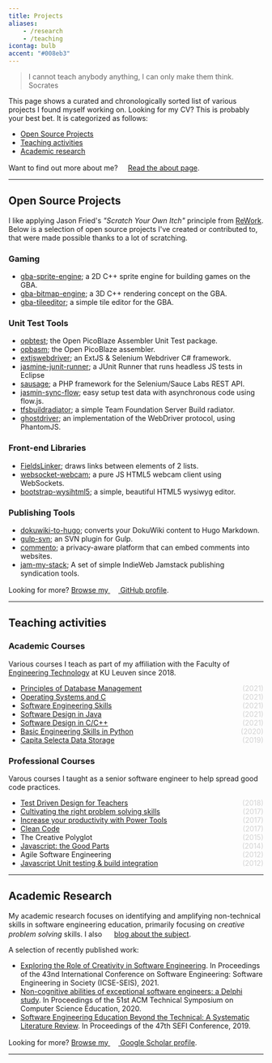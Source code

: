 ```yaml
---
title: Projects
aliases:
    - /research
    - /teaching
icontag: bulb
accent: "#008eb3"
---
```


> I cannot teach anybody anything, I can only make them think. <span>Socrates</span>


This page shows a curated and chronologically sorted list of various projects I found myself working on. Looking for my CV? This is probably your best bet. It is categorized as follows:

- [Open Source Projects](#projects)
- [Teaching activities](#courses)
- [Academic research](#research)

Want to find out more about me? [<svg class='icon icon-small' width='16' height='16'><use xlink:href='#about'></use></svg>Read the about page](/about).

---

## <a name="projects"></a> Open Source Projects

I like applying Jason Fried's _"Scratch Your Own Itch"_ principle from [ReWork](https://www.goodreads.com/book/show/6732019). Below is a selection of open source projects I've created or contributed to, that were made possible thanks to a lot of scratching. 

### Gaming

- [gba-sprite-engine](https://github.com/wgroeneveld/gba-sprite-engine); a 2D C++ sprite engine for building games on the GBA.
- [gba-bitmap-engine](https://github.com/wgroeneveld/gba-bitmap-engine); a 3D C++ rendering concept on the GBA.
- [gba-tileeditor](https://github.com/IanFinlayson/gba-tileeditor); a simple tile editor for the GBA.

### Unit Test Tools

- [opbtest](https://github.com/wgroeneveld/opbtest); the Open PicoBlaze Assembler Unit Test package.
- [opbasm](https://github.com/kevinpt/opbasm); the Open PicoBlaze assembler.
- [extjswebdriver](https://github.com/pratoservices/extjswebdriver); an ExtJS & Selenium Webdriver C# framework.
- [jasmine-junit-runner](https://github.com/wgroeneveld/jasmine-junit-runner); a JUnit Runner that runs headless JS tests in Eclipse
- [sausage](https://github.com/jlipps/sausage); a PHP framework for the Selenium/Sauce Labs REST API.
- [jasmin-sync-flow](https://github.com/wgroeneveld/jasmine-sync-flow); easy setup test data with asynchronous code using flow.js.
- [tfsbuildradiator](https://github.com/wgroeneveld/tfsbuildradiator); a simple Team Foundation Server Build radiator.
- [ghostdriver](https://github.com/detro/ghostdriver); an implementation of the WebDriver protocol, using PhantomJS.

### Front-end Libraries

- [FieldsLinker](https://github.com/PhilippeMarcMeyer/FieldsLinker); draws links between elements of 2 lists.
- [websocket-webcam](https://github.com/wgroeneveld/websocket-webcam); a pure JS HTML5 webcam client using WebSockets.
- [bootstrap-wysihtml5](https://github.com/jhollingworth/bootstrap-wysihtml5); a simple, beautiful HTML5 wysiwyg editor.

### Publishing Tools

- [dokuwiki-to-hugo](https://github.com/wgroeneveld/dokuwiki-to-hugo); converts your DokuWiki content to Hugo Markdown.
- [gulp-svn](https://github.com/yasinkocak/gulp-svn); an SVN plugin for Gulp.
- [commento](https://gitlab.com/commento/commento); a privacy-aware platform that can embed comments into websites.
- [jam-my-stack](https://github.com/wgroeneveld/jam-my-stack);  A set of simple IndieWeb Jamstack publishing syndication tools.

Looking for more? [Browse my <svg class='icon icon-small' width='16' height='16'><use xlink:href='#github'></use></svg> GitHub profile](https://github.com/wgroeneveld).

---

## <a name="courses"></a> Teaching activities

### Academic Courses

Various courses I teach as part of my affiliation with the Faculty of [Engineering Technology](https://iiw.kuleuven.be/english) at KU Leuven since 2018.

- [Principles of Database Management](https://kuleuven-diepenbeek.github.io/db-course/)<span class="dt">(2021)</span>
- [Operating Systems and C](https://kuleuven-diepenbeek.github.io/osc-course/)<span class="dt">(2021)</span>
- [Software Engineering Skills](https://kuleuven-diepenbeek.github.io/ses-course/)<span class="dt">(2021)</span>
- [Software Design in Java](https://uhintra03.uhasselt.be/studiegidswww/opleidingsonderdeel.aspx?a=2018&i=2833&n=4&t=01)<span class="dt">(2021)</span>
- [Software Design in C/C++](https://kuleuven-diepenbeek.github.io/cpp-course/)<span class="dt">(2021)</span>
- [Basic Engineering Skills in Python](https://uhintra03.uhasselt.be/studiegidswww/opleidingsonderdeel.aspx?a=2018&i=3825&n=4&t=01)<span class="dt">(2020)</span>
- [Capita Selecta Data Storage](https://uhintra03.uhasselt.be/studiegidswww/opleidingsonderdeel.aspx?a=2018&i=3825&n=4&t=01)<span class="dt">(2019)</span>


### Professional Courses

Varous courses I taught as a senior software engineer to help spread good code practices.

- [Test Driven Design for Teachers](https://github.com/wgroeneveld/tdd-course) <span class="dt">(2018)</span>
- [Cultivating the right problem solving skills](https://github.com/wgroeneveld/problemsolving-course) <span class="dt">(2017)</span>
- [Increase your productivity with Power Tools](https://github.com/wgroeneveld/productivity-course) <span class="dt">(2017)</span>
- [Clean Code](https://github.com/wgroeneveld/cleancode-course) <span class="dt">(2017)</span>
- The Creative Polyglot <span class="dt">(2015)</span>
- [Javascript: the Good Parts](https://github.com/wgroeneveld/js-course) <span class="dt">(2014)</span>
- Agile Software Engineering <span class="dt">(2012)</span>
- [Javascript Unit testing &amp; build integration](https://github.com/wgroeneveld/jstesting-integration) <span class="dt">(2012)</span>

---

## <a name="research"></a>Academic Research

My academic research focuses on identifying and amplifying non-technical skills in software engineering education, primarily focusing on _creative problem solving_ skills. I also <svg class='icon icon-small' width='16' height='16'><use xlink:href='#book'></use></svg> [blog about the subject](/categories/education/). 

A selection of recently published work:

- [Exploring the Role of Creativity in Software Engineering](https://arxiv.org/pdf/2101.00837). In Proceedings of the 43nd International Conference on Software Engineering: Software Engineering in Society (ICSE-SEIS), 2021.
- [Non-cognitive abilities of exceptional software engineers: a Delphi study](https://dl.acm.org/doi/abs/10.1145/3328778.3366811). In Proceedings of the 51st ACM Technical Symposium on Computer Science Education, 2020.
- [Software Engineering Education Beyond the Technical: A Systematic Literature Review](https://arxiv.org/abs/1910.09865). In Proceedings of the 47th SEFI Conference, 2019.

Looking for more? [Browse my <svg class='icon icon-small' width='16' height='16'><use xlink:href='#teaching'></use></svg> Google Scholar profile](https://scholar.google.com/citations?user=bvEeAtoAAAAJ&hl=en).


<style>
.dt {
    float: right;
    color: lightgray;
}
</style>

---
